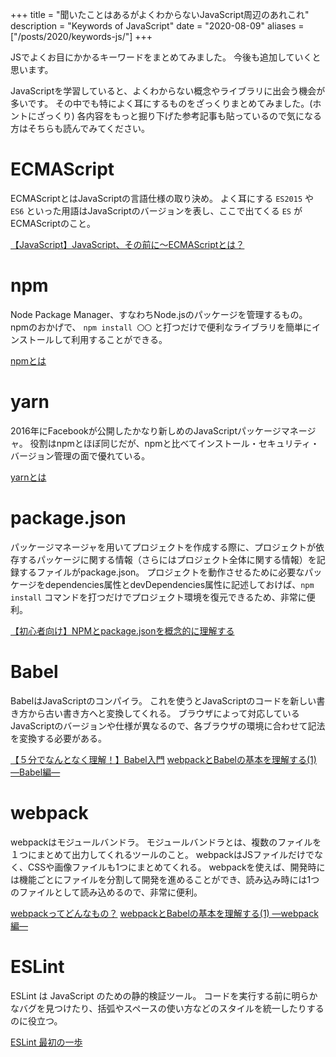 +++
title = "聞いたことはあるがよくわからないJavaScript周辺のあれこれ"
description = "Keywords of JavaScript"
date = "2020-08-09"
aliases = ["/posts/2020/keywords-js/"]
+++

JSでよくお目にかかるキーワードをまとめてみました。
今後も追加していくと思います。
<!--more-->
JavaScriptを学習していると、よくわからない概念やライブラリに出会う機会が多いです。
その中でも特によく耳にするものをざっくりまとめてみました。(ホントにざっくり)
各内容をもっと掘り下げた参考記事も貼っているので気になる方はそちらも読んでみてください。

# ECMAScript
ECMAScriptとはJavaScriptの言語仕様の取り決め。
よく耳にする `ES2015` や `ES6` といった用語はJavaScriptのバージョンを表し、ここで出てくる `ES` がECMAScriptのこと。

[【JavaScript】JavaScript、その前に〜ECMAScriptとは？](https://qiita.com/yukibe/items/acd0bafcf2a10c99d0f6)

# npm
Node Package Manager、すなわちNode.jsのパッケージを管理するもの。
npmのおかげで、 `npm install 〇〇` と打つだけで便利なライブラリを簡単にインストールして利用することができる。

[npmとは](https://qiita.com/lelouch99v/items/05f973df9c54cec23419)

# yarn
2016年にFacebookが公開したかなり新しめのJavaScriptパッケージマネージャ。
役割はnpmとほぼ同じだが、npmと比べてインストール・セキュリティ・バージョン管理の面で優れている。

[yarnとは](https://qiita.com/lelouch99v/items/c97ff951ca31298f3f24)

# package.json
パッケージマネージャを用いてプロジェクトを作成する際に、プロジェクトが依存するパッケージに関する情報（さらにはプロジェクト全体に関する情報）を記録するファイルがpackage.json。
プロジェクトを動作させるために必要なパッケージをdependencies属性とdevDependencies属性に記述しておけば、`npm install` コマンドを打つだけでプロジェクト環境を復元できるため、非常に便利。

[【初心者向け】NPMとpackage.jsonを概念的に理解する](https://qiita.com/righteous/items/e5448cb2e7e11ab7d477)

# Babel
BabelはJavaScriptのコンパイラ。
これを使うとJavaScriptのコードを新しい書き方から古い書き方へと変換してくれる。
ブラウザによって対応しているJavaScriptのバージョンや仕様が異なるので、各ブラウザの環境に合わせて記法を変換する必要がある。

[【５分でなんとなく理解！】Babel入門](https://qiita.com/Shagamii/items/a87181c22ea777ee2acc)
[webpackとBabelの基本を理解する(1) ―Babel編―](https://qiita.com/koedamon/items/92c986456e4b9e845acd)

# webpack
webpackはモジュールバンドラ。
モジュールバンドラとは、複数のファイルを１つにまとめて出力してくれるツールのこと。
webpackはJSファイルだけでなく、CSSや画像ファイルも1つにまとめてくれる。
webpackを使えば、開発時には機能ごとにファイルを分割して開発を進めることができ、読み込み時には1つのファイルとして読み込めるので、非常に便利。

[webpackってどんなもの？](https://qiita.com/kamykn/items/45fb4690ace32216ca25)
[webpackとBabelの基本を理解する(1) ―webpack編―](https://qiita.com/koedamon/items/3e64612d22f3473f36a4)

# ESLint
ESLint は JavaScript のための静的検証ツール。
コードを実行する前に明らかなバグを見つけたり、括弧やスペースの使い方などのスタイルを統一したりするのに役立つ。

[ESLint 最初の一歩](https://qiita.com/mysticatea/items/f523dab04a25f617c87d)

